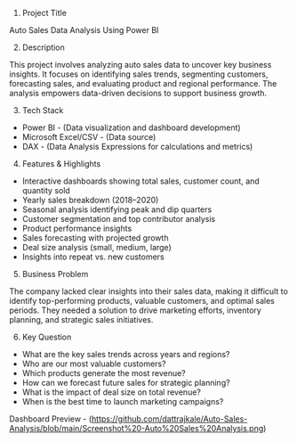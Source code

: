 1. Project Title

Auto Sales Data Analysis Using Power BI

2. Description

This project involves analyzing auto sales data to uncover key business insights. It focuses on identifying sales trends, segmenting customers, forecasting sales, and evaluating product and regional performance. The analysis empowers data-driven decisions to support business growth.

3. Tech Stack

* Power BI - (Data visualization and dashboard development)
* Microsoft Excel/CSV - (Data source)
* DAX - (Data Analysis Expressions for calculations and metrics)

4. Features & Highlights

* Interactive dashboards showing total sales, customer count, and quantity sold
* Yearly sales breakdown (2018–2020)
* Seasonal analysis identifying peak and dip quarters
* Customer segmentation and top contributor analysis
* Product performance insights
* Sales forecasting with projected growth
* Deal size analysis (small, medium, large)
* Insights into repeat vs. new customers

5. Business Problem

The company lacked clear insights into their sales data, making it difficult to identify top-performing products, valuable customers, and optimal sales periods. They needed a solution to drive marketing efforts, inventory planning, and strategic sales initiatives.


6. Key Question

* What are the key sales trends across years and regions?
* Who are our most valuable customers?
* Which products generate the most revenue?
* How can we forecast future sales for strategic planning?
* What is the impact of deal size on total revenue?
* When is the best time to launch marketing campaigns?

Dashboard Preview - (https://github.com/dattrajkale/Auto-Sales-Analysis/blob/main/Screenshot%20-Auto%20Sales%20Analysis.png)
